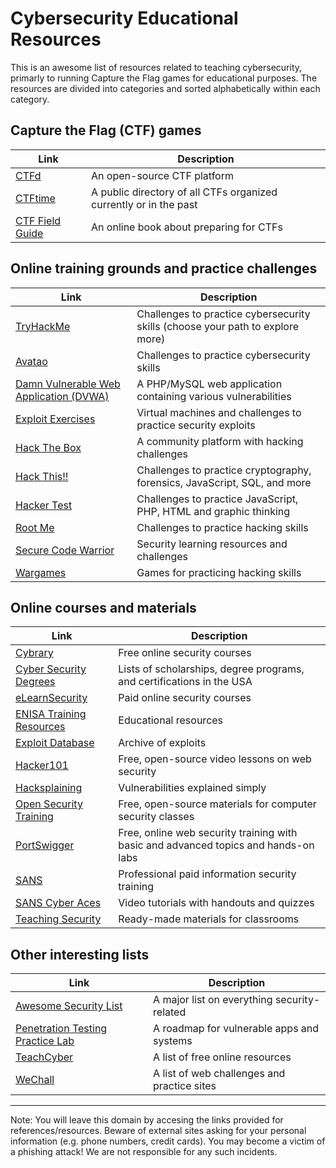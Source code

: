 Cybersecurity Educational Resources
==========================

This is an awesome list of resources related to teaching cybersecurity, primarly to running Capture the Flag games for educational purposes. The resources are divided into categories and sorted alphabetically within each category.

## Capture the Flag (CTF) games
| Link  | Description                     | 
|-------|---------------------------------|
|[CTFd](https://ctfd.io/) | An open-source CTF platform|
|[CTFtime](https://ctftime.org/) | A public directory of all CTFs organized currently or in the past|
|[CTF Field Guide](https://trailofbits.github.io/ctf/) | An online book about preparing for CTFs|

## Online training grounds and practice challenges
| Link  | Description                     | 
|-------|---------------------------------|
| [TryHackMe](https://tryhackme.com/paths/) | Challenges to practice cybersecurity skills (choose your path to explore more)|
| [Avatao](https://avatao.com/) | Challenges to practice cybersecurity skills|
| [Damn Vulnerable Web Application (DVWA)](http://www.dvwa.co.uk/) | A PHP/MySQL web application containing various vulnerabilities|
| [Exploit Exercises](https://exploit-exercises.com/) | Virtual machines and challenges to practice security exploits|
| [Hack The Box](https://www.hackthebox.eu/) | A community platform with hacking challenges|
| [Hack This!!](https://www.hackthis.co.uk/) | Challenges to practice cryptography, forensics, JavaScript, SQL, and more|
| [Hacker Test](http://www.hackertest.net/) | Challenges to practice JavaScript, PHP, HTML and graphic thinking|
| [Root Me](https://www.root-me.org) | Challenges to practice hacking skills|
| [Secure Code Warrior](https://portal.securecodewarrior.com/#/intro-splash) | Security learning resources and challenges|
| [Wargames](http://overthewire.org/wargames/) | Games for practicing hacking skills|

## Online courses and materials
| Link  | Description                     | 
|-------|---------------------------------|
| [Cybrary](https://www.cybrary.it/) | Free online security courses|
| [Cyber Security Degrees](https://cybersecuritydegrees.org/) | Lists of scholarships, degree programs, and certifications in the USA|
| [eLearnSecurity](https://www.elearnsecurity.com/) | Paid online security courses|
| [ENISA Training Resources](https://www.enisa.europa.eu/topics/trainings-for-cybersecurity-specialists/online-training-material) | Educational resources|
| [Exploit Database](https://www.exploit-db.com/) | Archive of exploits|
| [Hacker101](https://www.hacker101.com/) | Free, open-source video lessons on web security|
| [Hacksplaining](https://www.hacksplaining.com/lessons) | Vulnerabilities explained simply|
| [Open Security Training](http://www.opensecuritytraining.info/) | Free, open-source materials for computer security classes|
| [PortSwigger](https://portswigger.net/web-security) | Free, online web security training with basic and advanced topics and hands-on labs|
| [SANS](https://www.sans.org/) | Professional paid information security training|
| [SANS Cyber Aces](https://tutorials.cyberaces.org/) | Video tutorials with handouts and quizzes |
| [Teaching Security](https://teachingsecurity.org/) | Ready-made materials for classrooms |

## Other interesting lists
| Link  | Description                     | 
|-------|---------------------------------|
| [Awesome Security List](https://github.com/sindresorhus/awesome#security) | A major list on everything security-related |
| [Penetration Testing Practice Lab](http://www.amanhardikar.com/mindmaps/PracticeUrls.html) | A roadmap for vulnerable apps and systems|
| [TeachCyber](https://teachcyber.tk/) | A list of free online resources|
| [WeChall](https://www.wechall.net/active_sites) | A list of web challenges and practice sites|

___

Note: You will leave this domain by accesing the links provided for references/resources. Beware of external sites asking for your personal information (e.g. phone numbers, credit cards). You may become a victim of a phishing attack! We are not responsible for any such incidents.


